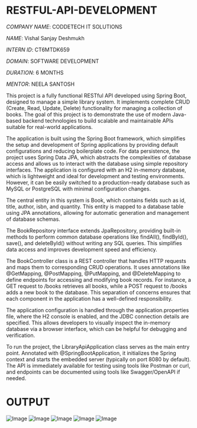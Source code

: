 # RESTFUL-API-DEVELOPMENT

*COMPANY NAME*: CODDETECH IT SOLUTIONS

*NAME*: Vishal Sanjay Deshmukh

*INTERN ID*: CT6MTDK659

*DOMAIN*: SOFTWARE DEVELOPMENT

*DURATION*: 6 MONTHS

*MENTOR*: NEELA SANTOSH


This project is a fully functional RESTful API developed using Spring Boot, designed to manage a simple library system. It implements complete CRUD (Create, Read, Update, Delete) functionality for managing a collection of books. The goal of this project is to demonstrate the use of modern Java-based backend technologies to build scalable and maintainable APIs suitable for real-world applications.

The application is built using the Spring Boot framework, which simplifies the setup and development of Spring applications by providing default configurations and reducing boilerplate code. For data persistence, the project uses Spring Data JPA, which abstracts the complexities of database access and allows us to interact with the database using simple repository interfaces. The application is configured with an H2 in-memory database, which is lightweight and ideal for development and testing environments. However, it can be easily switched to a production-ready database such as MySQL or PostgreSQL with minimal configuration changes.

The central entity in this system is Book, which contains fields such as id, title, author, isbn, and quantity. This entity is mapped to a database table using JPA annotations, allowing for automatic generation and management of database schemas.

The BookRepository interface extends JpaRepository, providing built-in methods to perform common database operations like findAll(), findById(), save(), and deleteById() without writing any SQL queries. This simplifies data access and improves development speed and efficiency.

The BookController class is a REST controller that handles HTTP requests and maps them to corresponding CRUD operations. It uses annotations like @GetMapping, @PostMapping, @PutMapping, and @DeleteMapping to define endpoints for accessing and modifying book records. For instance, a GET request to /books retrieves all books, while a POST request to /books adds a new book to the database. This separation of concerns ensures that each component in the application has a well-defined responsibility.

The application configuration is handled through the application.properties file, where the H2 console is enabled, and the JDBC connection details are specified. This allows developers to visually inspect the in-memory database via a browser interface, which can be helpful for debugging and verification.

To run the project, the LibraryApiApplication class serves as the main entry point. Annotated with @SpringBootApplication, it initializes the Spring context and starts the embedded server (typically on port 8080 by default). The API is immediately available for testing using tools like Postman or curl, and endpoints can be documented using tools like Swagger/OpenAPI if needed.


# OUTPUT
![Image](https://github.com/user-attachments/assets/c9fd48bd-bd81-4d37-af2e-64eac24b4fe5)
![Image](https://github.com/user-attachments/assets/ac048ff5-c423-4b4d-b0cd-dc6d38faf53e)
![Image](https://github.com/user-attachments/assets/5ae28d88-ec01-4757-84d3-f41a0d3f1d23)
![Image](https://github.com/user-attachments/assets/97ec69a4-073d-4659-b7c2-16ce0942f594)
![Image](https://github.com/user-attachments/assets/74455817-7304-410d-b7d3-8d95844a835f)
